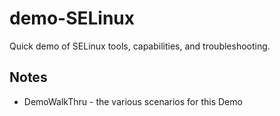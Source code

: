 # demo-SELinux
Quick demo of SELinux tools, capabilities, and troubleshooting.

## Notes
* DemoWalkThru - the various scenarios for this Demo
